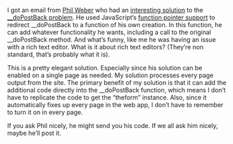 I got an email from [Phil Weber](http://www.philweber.com/net/) who had
an [interesting
solution](http://www.philweber.com/net/stories/2002/11/20/aTaleOfTabbedPages.htm)
to the [\_\_doPostBack
problem](PermaLink.aspx?guid=47d1ff39-9789-41bf-8c76-68bf1316aa33). He
used JavaScript’s [function pointer
support](http://www.insidedhtml.com/tips/functions/ts18/page1.asp) to
redirect \_\_doPostBack to a function of his own creation. In this
function, he can add whatever functionality he wants, including a call
to the original \_\_doPostBack method. And what’s funny, like me he was
having an issue with a rich text editor. What is it about rich text
editors? (They’re non standard, that’s probably what it is).

This is a pretty elegant solution. Especially since his solution can be
enabled on a single page as needed. My solution processes every page
output from the site. The primary benefit of my solution is that it can
add the additional code directly into the \_\_doPostBack function, which
means I don’t have to replicate the code to get the “theform” instance.
Also, since it automatically fixes up every page in the web app, I don’t
have to remember to turn it on in every page.

If you ask Phil nicely, he might send you his code. If we all ask him
nicely, maybe he’ll post it.
